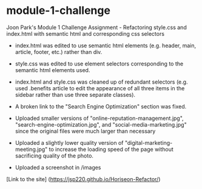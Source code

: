 # module-1-challenge

Joon Park's Module 1 Challenge Assignment - Refactoring style.css and index.html with semantic html and corresponding css selectors

* index.html was edited to use semantic html elements (e.g. header, main, article, footer, etc.) rather than div.

* style.css was edited to use element selectors corresponding to the semantic html elements used.

* index.html and style.css was cleaned up of redundant selectors (e.g. used .benefits article to edit the appearance of all three items in the sidebar rather than use three separate classes).

* A broken link to the "Search Engine Optimization" section was fixed.

* Uploaded smaller versions of "online-reputation-management.jpg", "search-engine-optimization.jpg", and "social-media-marketing.jpg" since the original files were much larger than necessary

* Uploaded a slightly lower quality version of "digital-marketing-meeting.jpg" to increase the loading speed of the page without sacrificing quality of the photo.

* Uploaded a screenshot in /images

[Link to the site] (https://jsp220.github.io/Horiseon-Refactor/)